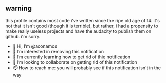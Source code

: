 ## warning
this profile contains most code i've written since the ripe old age of 14. it's not that it isn't good (though it is terrible), but rather, i had a propensity to make really useless projects and have the audacity to publish them on github. i'm sorry.

- 👋 Hi, I’m @aconamos
- 👀 I’m interested in removing this notification
- 🌱 I’m currently learning how to get rid of thie notification
- 💞️ I’m looking to collaborate on getting rid of this notification
- 📫 How to reach me: you will probably see if this notification isn't in the way

<!---
aconamos/aconamos is a ✨ special ✨ repository because its `README.md` (this file) appears on your GitHub profile.
You can click the Preview link to take a look at your changes.
--->
